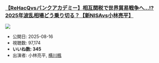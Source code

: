 ### [【ReHacQvsバンクアカデミー】相互関税で世界貿易戦争へ…!?2025年波乱相場どう乗り切る？【新NISAvs小林亮平】](https://www.youtube.com/watch?v=8cTJabLTw-4)
[![](https://img.youtube.com/vi/8cTJabLTw-4/sddefault.jpg)](https://www.youtube.com/watch?v=8cTJabLTw-4)
-   公開日: 2025-08-16
-   視聴数: 97,174
-   **いいね数: 345**
-   出演者: 小林亮平, [横川楓](/rehacq_fan/people/横川楓 "wikilink")
